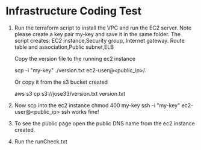 Infrastructure Coding Test
==========================

1. Run the terraform script to install the VPC and run the EC2 server. Note please create a key pair my-key and save it in the same folder.
   The script creates: EC2 instance,Security group, Internet gateway. Route table and association,Public subnet,ELB
   
   Copy the version file to the running ec2 instance
   
   scp -i "my-key" ./version.txt ec2-user@<public_ip>/.
   
   Or copy it from the s3 bucket created
   
   aws s3 cp s3://jose33/version.txt version.txt
   
2. Now scp into the ec2 instance 
   chmod 400 my-key
   ssh -i "my-key" ec2-user@<public_ip>
   ssh works fine!
3. To see the public page open the public DNS name from the ec2 instance created.
4. Run the runCheck.txt
   
